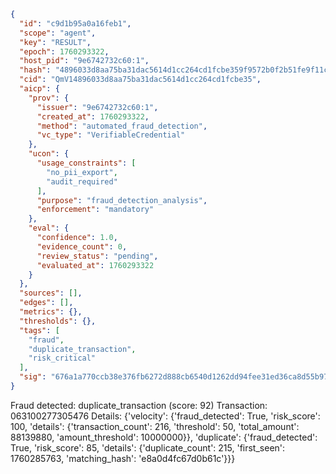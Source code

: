 ```json
{
  "id": "c9d1b95a0a16feb1",
  "scope": "agent",
  "key": "RESULT",
  "epoch": 1760293322,
  "host_pid": "9e6742732c60:1",
  "hash": "4896033d8aa75ba31dac5614d1cc264cd1fcbe359f9572b0f2b51fe9f11c7420",
  "cid": "QmV14896033d8aa75ba31dac5614d1cc264cd1fcbe35",
  "aicp": {
    "prov": {
      "issuer": "9e6742732c60:1",
      "created_at": 1760293322,
      "method": "automated_fraud_detection",
      "vc_type": "VerifiableCredential"
    },
    "ucon": {
      "usage_constraints": [
        "no_pii_export",
        "audit_required"
      ],
      "purpose": "fraud_detection_analysis",
      "enforcement": "mandatory"
    },
    "eval": {
      "confidence": 1.0,
      "evidence_count": 0,
      "review_status": "pending",
      "evaluated_at": 1760293322
    }
  },
  "sources": [],
  "edges": [],
  "metrics": {},
  "thresholds": {},
  "tags": [
    "fraud",
    "duplicate_transaction",
    "risk_critical"
  ],
  "sig": "676a1a770ccb38e376fb6272d888cb6540d1262dd94fee31ed36ca8d55b97dbe"
}
```

Fraud detected: duplicate_transaction (score: 92)
Transaction: 063100277305476
Details: {'velocity': {'fraud_detected': True, 'risk_score': 100, 'details': {'transaction_count': 216, 'threshold': 50, 'total_amount': 88139880, 'amount_threshold': 10000000}}, 'duplicate': {'fraud_detected': True, 'risk_score': 85, 'details': {'duplicate_count': 215, 'first_seen': 1760285763, 'matching_hash': 'e8a0d4fc67d0b61c'}}}
